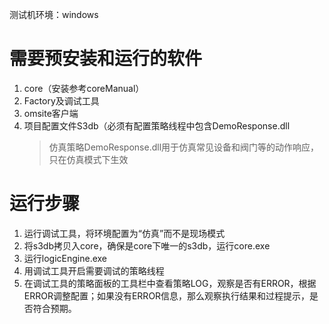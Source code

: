 测试机环境：windows

# 需要预安装和运行的软件

1. core（安装参考coreManual）
2. Factory及调试工具
3. omsite客户端
4. 项目配置文件S3db（必须有配置策略线程中包含DemoResponse.dll
   > 仿真策略DemoResponse.dll用于仿真常见设备和阀门等的动作响应，只在仿真模式下生效



# 运行步骤

1. 运行调试工具，将环境配置为“仿真”而不是现场模式
2. 将s3db拷贝入core，确保是core下唯一的s3db，运行core.exe
3. 运行logicEngine.exe
4. 用调试工具开启需要调试的策略线程
5. 在调试工具的策略面板的工具栏中查看策略LOG，观察是否有ERROR，根据ERROR调整配置；如果没有ERROR信息，那么观察执行结果和过程提示，是否符合预期。



